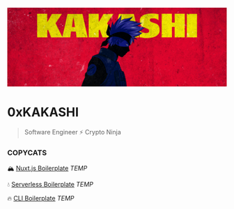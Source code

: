 ![0xKakashi](./0xkakashi-banner.png)

# 0xKAKASHI

> Software Engineer ⚡️ Crypto Ninja

### COPYCATS

🏔 [Nuxt.js Boilerplate](https://github.com/0xkakashi/nuxtjs-boilerplate) _TEMP_

💧 [Serverless Boilerplate](https://github.com/0xkakashi/sls-boilerplate) _TEMP_

🔥 [CLI Boilerplate](https://github.com/0xkakashi/cli-boilerplate) _TEMP_
